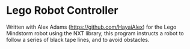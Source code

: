 Lego Robot Controller
===============
Written with Alex Adams (https://github.com/HayaiAlex) for the Lego Mindstorm robot using the NXT library, this program instructs a robot to follow a series of black tape lines, and to avoid obstacles. 
